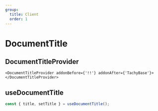 ```yaml
---
group:
  title: Client
  order: 1
---
```


# DocumentTitle

## DocumentTitleProvider

```tsx | pure
<DocumentTitleProvider addonBefore={'!!'} addonAfter={'TachyBase'}>
</DocumentTitleProvider>
```

## useDocumentTitle

```ts
const { title, setTitle } = useDocumentTitle();
```
